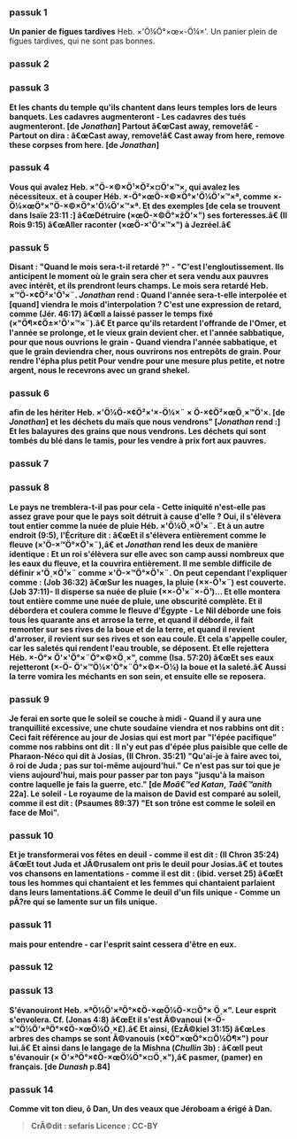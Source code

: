 
### passuk 1
<b>Un panier de figues tardives</b> Heb. ×'Ö¼Ö°×œ×-Ö¼×'. Un panier plein de figues tardives, qui ne sont pas bonnes.

### passuk 2

### passuk 3
<b>Et les chants du temple</b> <b>qu'ils chantent dans leurs temples lors de leurs banquets.
<b>Les cadavres augmenteront</b> - Les cadavres des tués augmenteront. [de <i>Jonathan</i>]
<b>Partout â€œCast away, remove!â€</b> - Partout on dira : â€œCast away, remove!â€ Cast away from here, remove these corpses from here. [de <i>Jonathan</i>]

### passuk 4
<b>Vous qui avalez</b> Heb. ×"Ö-×©×Ö¹×Ö²×¤Ö'×™×, qui avalez les nécessiteux.
<b>et à couper</b> Héb. ×-Ö°×œÖ-×©×Ö°×'Ö¼Ö'×™×ª, comme ×-Ö¼×œÖ°×"Ö-×©×Ö°×'Ö¼Ö'×™×ª. Et des exemples [de cela se trouvent dans Isaïe 23:11 :] â€œDétruire (×œÖ-×©Ö°×žÖ'×") ses forteresses.â€ (II Rois 9:15) â€œAller raconter (×œÖ-×'Ö'×™×") à Jezréel.â€

### passuk 5
<b>Disant : "Quand le mois sera-t-il retardé ?"</b> - "C'est l'engloutissement. Ils anticipent le moment où le grain sera cher et sera vendu aux pauvres avec intérêt, et ils prendront leurs champs. <b>Le mois sera retardé</b> Heb. ×™Ö-×¢Ö²×'Ö¹×¨. <i>Jonathan</i> rend : Quand l'année sera-t-elle interpolée et [quand] viendra le mois d'interpolation ? C'est une expression de retard, comme (Jér. 46:17) â€œIl a laissé passer le temps fixé (×"Ö¶×¢Ö±×'Ö'×™×¨).â€ Et parce qu'ils retardent l'offrande de l'Omer, et l'année se prolonge, et le vieux grain devient cher.
<b>et l'année sabbatique, pour que nous ouvrions le grain</b> - Quand viendra l'année sabbatique, et que le grain deviendra cher, nous ouvrirons nos entrepôts de grain.
<b>Pour rendre l'épha plus petit</b> Pour vendre pour une mesure plus petite, et notre argent, nous le recevrons avec un grand shekel.

### passuk 6
<b>afin de les hériter</b> Heb. ×'Ö¼Ö-×¢Ö²×'×-Ö¼×¨ × Ö-×¢Ö²×œÖ¸×™Ö'×. [de <i>Jonathan</i>]
<b>et les déchets du maïs que nous vendrons</b>" [<i>Jonathan</i> rend :] Et les balayures des grains que nous vendrons. Les déchets qui sont tombés du blé dans le tamis, pour les vendre à prix fort aux pauvres.

### passuk 7

### passuk 8
<b>Le pays ne tremblera-t-il pas pour cela</b> - Cette iniquité n'est-elle pas assez grave pour que le pays soit détruit à cause d'elle ?
<b>Oui, il s'élèvera tout entier comme la nuée de pluie</b> Héb. ×'Ö¼Ö¸×Ö¹×¨. Et à un autre endroit (9:5), l'Écriture dit : â€œEt il s'élèvera entièrement comme le fleuve (×'Ö-×™Ö°×Ö¹×¨),â€ et <i>Jonathan</i> rend les deux de manière identique : Et un roi s'élèvera sur elle avec son camp aussi nombreux que les eaux du fleuve, et la couvrira entièrement. Il me semble difficile de définir ×'Ö¸×Ö¹×¨ comme ×'Ö-×™Ö°×Ö¹×¨. On peut cependant l'expliquer comme : (Job 36:32) â€œSur les nuages, la pluie (××-Ö¹×¨) est couverte. (Job 37:11)- Il disperse sa nuée de pluie (××-Ö¹×¨×-Ö¹)... Et elle montera tout entière comme une nuée de pluie, une obscurité complète.
<b>Et il débordera et coulera comme le fleuve d'Égypte</b> - Le Nil déborde une fois tous les quarante ans et arrose la terre, et quand il déborde, il fait remonter sur ses rives de la boue et de la terre, et quand il revient d'arroser, il revient sur ses rives et son eau coule. Et cela s'appelle couler, car les saletés qui rendent l'eau trouble, se déposent. <b>Et elle rejettera</b> Héb. ×-Ö°× Ö'×'Ö°×¨Ö°×©×Ö¸×", comme (Isa. 57:20) â€œEt ses eaux rejetteront (×-Ö- Ö'×™Ö¼×'Ö°×¨Ö°×©×-Ö¼) la boue et la saleté.â€ Aussi la terre vomira les méchants en son sein, et ensuite elle se reposera.

### passuk 9
<b>Je ferai en sorte que le soleil se couche à midi</b> - Quand il y aura une tranquillité excessive, une chute soudaine viendra et nos rabbins ont dit : Ceci fait référence au jour de Josias qui est mort par "l'épée pacifique" comme nos rabbins ont dit : Il n'y eut pas d'épée plus paisible que celle de Pharaon-Néco qui dit à Josias, (II Chron. 35:21) "Qu'ai-je à faire avec toi, ô roi de Juda ; pas sur toi-même aujourd'hui." Ce n'est pas sur toi que je viens aujourd'hui, mais pour passer par ton pays "jusqu'à la maison contre laquelle je fais la guerre, etc." [de <i>Moâ€™ed Katan</i>, <i>Taâ€™anith</i> 22a].
<b>Le soleil</b> - Le royaume de la maison de David est comparé au soleil, comme il est dit : (Psaumes 89:37) "Et son trône est comme le soleil en face de Moi".

### passuk 10
<b>Et je transformerai vos fêtes en deuil</b> - comme il est dit : (II Chron 35:24) â€œEt tout Juda et JÃ©rusalem ont pris le deuil pour Josias.â€
<b>et toutes vos chansons en lamentations</b> - comme il est dit : (ibid. verset 25) â€œEt tous les hommes qui chantaient et les femmes qui chantaient parlaient dans leurs lamentations.â€
<b>Comme le deuil d'un fils unique</b> - Comme un pÃ?re qui se lamente sur un fils unique.

### passuk 11
<b>mais pour entendre</b> - car l'esprit saint cessera d'être en eux.

### passuk 12

### passuk 13
<b>S'évanouiront</b> Heb. ×ªÖ¼Ö'×ªÖ°×¢Ö-×œÖ¼Ö-×¤Ö°× Ö¸×". Leur esprit s'envolera. Cf. (Jonas 4:8) â€œEt il s'est Ã©vanoui (×-Ö-×™Ö¼Ö'×ªÖ°×¢Ö-×œÖ¼Ö¸×£).â€ Et ainsi, (EzÃ©kiel 31:15) â€œLes arbres des champs se sont Ã©vanouis (×¢Ö"×œÖ°×¤Ö¼Ö¶×") pour lui.â€ Et ainsi dans le langage de la Mishna (<i>Chullin</i> 3b) : â€œIl peut s'évanouir (× Ö'×ªÖ°×¢Ö-×œÖ¼Ö°×¤Ö¸×"),â€ pasmer, (pamer) en français. [de <i>Dunash</i> p.84]

### passuk 14
<b>Comme vit ton dieu, ô Dan,</b> <b>Un des veaux que Jéroboam a érigé à Dan.

>CrÃ©dit : sefaris
>Licence : CC-BY